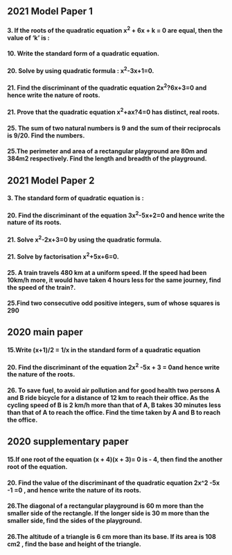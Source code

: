 ## 2021 Model Paper 1
#### 3. If the roots of the quadratic equation x<sup>2</sup> + 6x + k = 0 are equal, then the value of ‘k’ is :
#### 10. Write the standard form of a quadratic equation.
#### 20. Solve by using quadratic formula : x<sup>2</sup>-3x+1=0.
#### 21. Find the discriminant of the quadratic equation 2x<sup>2</sup>?6x+3=0 and hence write the nature of roots.
#### 21. Prove that the quadratic equation x<sup>2</sup>+ax?4=0 has distinct, real roots.
#### 25. The sum of two natural numbers is 9 and the sum of their reciprocals is 9/20. Find the numbers.
#### 25.The perimeter and area of a rectangular playground are 80m and 384m2 respectively. Find the length and breadth of the playground.

## 2021 Model Paper 2
#### 3. The standard form of quadratic equation is :
#### 20. Find the discriminant of the equation 3x<sup>2</sup>-5x+2=0 and hence write the nature of its roots.
#### 21. Solve x<sup>2</sup>-2x+3=0 by using the quadratic formula.
#### 21. Solve by factorisation x<sup>2</sup>+5x+6=0.
#### 25. A train travels 480 km at a uniform speed. If the speed had been 10km/h more, it would have taken 4 hours less for the same journey, find the speed of the train?.
#### 25.Find two consecutive odd positive integers, sum of whose squares is 290

## 2020 main paper
#### 15.Write (x+1)/2 = 1/x in the standard form of a quadratic equation
#### 20. Find the discriminant of the equation 2x<sup>2</sup> -5x + 3 = 0and hence write the nature of the roots.
#### 26. To save fuel, to avoid air pollution and for good health two persons A and B ride bicycle for a distance of 12 km to reach their office. As the cycling speed of B is 2 km/h more than that of A, B takes 30 minutes less than that of A to reach the office. Find the time taken by A and B to reach the office.

## 2020 supplementary paper
#### 15.If one root of the equation (x + 4)(x + 3)= 0 is - 4, then find the another root of the equation.
#### 20. Find the value of the discriminant of the quadratic equation 2x^2 -5x -1 =0 , and hence write the nature of its roots.
#### 26.The diagonal of a rectangular playground is 60 m more than the smaller side of the rectangle. If the longer side is 30 m more than the smaller side, find the sides of the playground.
#### 26.The altitude of a triangle is 6 cm more than its base. If its area is 108 cm2 , find the base and height of the triangle.
